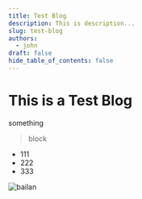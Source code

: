 ```yaml
---
title: Test Blog
description: This is description...
slug: test-blog
authors:
  - john
draft: false
hide_table_of_contents: false
---
```

# This is a Test Blog

something

> block

* 111
* 222
* 333



![bailan](/img/uploads/006apofyly8h19s5eplxeg3046061mxj.gif)